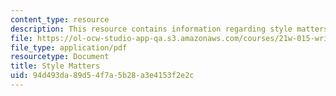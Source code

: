```yaml
---
content_type: resource
description: This resource contains information regarding style matters.
file: https://ol-ocw-studio-app-qa.s3.amazonaws.com/courses/21w-015-writing-and-rhetoric-writing-about-sports-fall-2013/94d493da89d54f7a5b28a3e4153f2e2c_MIT21W_015F13_StylMat2013.pdf
file_type: application/pdf
resourcetype: Document
title: Style Matters
uid: 94d493da-89d5-4f7a-5b28-a3e4153f2e2c
---
```

